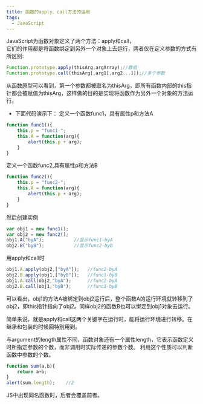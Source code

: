```yaml
---
title: 函数的apply、call方法的运用
tags:
  - JavaScript
---
```

JavaScript为函数对象定义了两个方法：apply和call，          
它们的作用都是将函数绑定到另外一个对象上去运行，两者仅在定义参数的方式有所区别:       
 

```js
Function.prototype.apply(thisArg,argArray);//数组
Function.prototype.call(thisArg[,arg1[,arg2...]]);//多个参数
```

从函数原型可以看到，第一个参数都被取名为thisArg，即所有函数内部的this指针都会被赋值为thisArg，这样做的目的是实现将函数作为另外一个对象的方法运行。
<!--more-->

* 下面代码演示下：
定义一个函数func1，具有属性p和方法A

```js
function func1(){
    this.p = "func1-";
    this.A = function(arg){
        alert(this.p + arg);
    }
}
```
定义一个函数func2,具有属性p和方法B

```js
function func2(){
    this.p = "func2-";
    this.A = function(arg){
        alert(this.p + arg);
    }
}
```
然后创建实例

```js
var obj1 = new func1();
var obj2 = new func2();
obj1.A("byA");           //显示func1-byA
obj2.B("byB");           //显示func2-byB

```
用apply和call时

```js
obj1.A.apply(obj2,["byA"]);   //func2-byA
obj2.B.apply(obj1,["byB"]);   //func1-byB
obj1.A.call(obj2,"byA");      //func2-byA
obj2.B.call(obj1,"byB");      //func1-byB
```

可以看出，obj1的方法A被绑定到obj2运行后，整个函数A的运行环境就转移到了obj2，即this指针指向了obj2。同样obj2的函数B也可以绑定到obj1对象去运行。

简单来说，就是apply和call这两个关键字在运行时，能将运行环境进行转移。在继承和包装的时候回特别用到。

与argument的length属性不同，函数对象还有一个属性length，它表示函数定义时所指定参数的个数，而非调用时实际传递的参数个数。
利用这个性质可以判断函数中参数的个数。

```js
function sum(a,b){
    return a+b;
}
alert(sum.length);    //2
```

JS中出现同名函数时，后者会覆盖前者。




